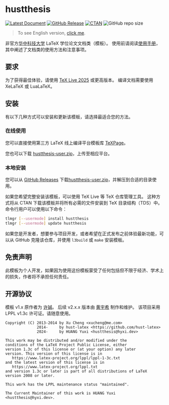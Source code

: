 hustthesis
==========

[![Latest Document](https://img.shields.io/github/v/release/hust-latex/hustthesis?label=手册-示例)](https://github.com/hust-latex/hustthesis/releases/latest/download/hustthesis.pdf)
[![GitHub Release](https://img.shields.io/github/v/release/hust-latex/hustthesis?label=下载)](https://github.com/hust-latex/hustthesis/releases/latest)
[![CTAN](https://img.shields.io/ctan/v/hustthesis?label=CTAN)](https://www.ctan.org/pkg/hustthesis)
![GitHub repo size](https://img.shields.io/github/repo-size/hust-latex/hustthesis)

>   To see English version, [click me](https://github.com/hust-latex/hustthesis/blob/master/README.md).

非官方[华中科技大学](http://www.hust.edu.cn) LaTeX 学位论文文档类（模板）。
使用前请阅读[使用手册](https://github.com/hust-latex/hustthesis/releases/latest/download/hustthesis.pdf)，其中阐述了文档类的使用方法和注意事项。

## 要求

为了获得最佳体验，请使用 [TeX Live 2025](https://www.tug.org/texlive/) 或更高版本。
编译文档需要使用 XeLaTeX 或 LuaLaTeX。

## 安装

有以下几种方式可以安装和更新该模板，请选择最适合您的方法。

### 在线使用

您可以直接使用第三方 LaTeX 线上编译平台模板库 [TeXPage](https://www.texpage.com/template/4d9fefbf-2d5d-4d89-802d-124530cab9cf)。

您也可以下载 [hustthesis-user.zip](https://github.com/hust-latex/hustthesis/releases/latest/download/hustthesis-user.zip)，上传至相应平台。

### 本地安装

您可以从 [GitHub Releases](https://github.com/hust-latex/hustthesis/releases/latest) 下载[hustthesis-user.zip](https://github.com/hust-latex/hustthesis/releases/latest/download/hustthesis-user.zip)，并解压到合适的目录使用。

如果您希望完整安装该模板，可以使用 TeX Live 等 TeX 仓库管理工具。
这种方式将从 CTAN 下载该模板并将所有必需的文件安装到 TeX 目录结构（TDS）中。
命令行用户可以使用以下命令：
```bash
tlmgr [--usermode] install hustthesis
tlmgr [--usermode] update hustthesis
```

如果您是开发者，想要参与项目开发，或者希望在正式发布之前体验最新功能，可以从 GitHub 克隆该仓库，并使用 `l3build` 或 `make` 安装模板。

## 免责声明

此模板为个人开发，如果因为使用这份模板蒙受了任何包括但不限于经济、学术上的损失，作者将不承担任何责任。

## 开源协议

模板 v1.x 原作者为 [许铖](https://github.com/xu-cheng)。
后续 v2.x.x 版本由 [黄宇希](https://github.com/huangyxi) 制作和维护。
该项目采用 LPPL v1.3c 许可证。请随意使用。
```
Copyright (C) 2013-2014 by Xu Cheng <xucheng@me.com>
              2014-     by hust-latex <https://github.com/hust-latex>
              2024-     by HUANG Yuxi <hustthesis@hyxi.dev>

This work may be distributed and/or modified under the
conditions of the LaTeX Project Public License, either
version 1.3c of this license or (at your option) any later
version. This version of this license is in
   https://www.latex-project.org/lppl/lppl-1-3c.txt
and the latest version of this license is in
   https://www.latex-project.org/lppl.txt
and version 1.3c or later is part of all distributions of LaTeX
version 2008 or later.

This work has the LPPL maintenance status "maintained".

The Current Maintainer of this work is HUANG Yuxi <hustthesis@hyxi.dev>.
```
